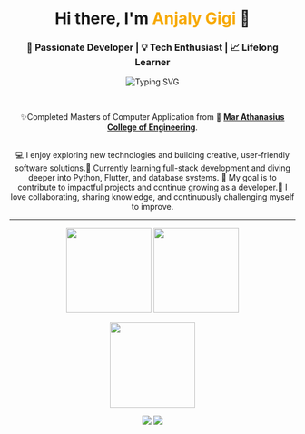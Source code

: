 <!-- Profile Header -->
<h1 align="center">Hi there, I'm <span style="color:#F7A900;">Anjaly Gigi</span> 👋</h1>
<h3 align="center">🚀 Passionate Developer | 💡 Tech Enthusiast | 📈 Lifelong Learner</h3>

<p align="center">
  <img src="https://readme-typing-svg.demolab.com?font=Fira+Code&weight=500&pause=1000&color=F7A900&center=true&vCenter=true&width=435&lines=Welcome+to+my+GitHub+Profile!;I+Love+Coding+and+Building+Things!%F0%9F%92%BB;Always+Curious+%7C+Always+Learning!" alt="Typing SVG" />
</p>

<div align="center">

<br>

✨Completed Masters of Computer Application from 🏫 <strong><a href="https://www.mace.ac.in/" target="_blank">Mar Athanasius College of Engineering</a></strong>.
  
<br>
💻 I enjoy exploring new technologies and building creative, user-friendly software solutions.🌱 Currently learning full-stack development and diving deeper into Python, Flutter, and database systems. 🎯 My goal is to contribute to impactful projects and continue growing as a developer.💬 I love collaborating, sharing knowledge, and continuously challenging myself to improve.

<br>

</div>

---

<p align="center">
  <img src="https://github-readme-stats.vercel.app/api?username=Anjaly-Gigi&show_icons=true&theme=radical" height="150"/> 
  <img src="https://github-readme-streak-stats.herokuapp.com/?user=Anjaly-Gigi&theme=radical" height="150"/>
</p>

<p align="center">
  <img src="https://github-readme-stats.vercel.app/api/top-langs/?username=Anjaly-Gigi&layout=compact&theme=radical" height="150"/>
</p>



<p align="center">
  <a href="mailto:anjalygigi@gmail.com"><img src="https://img.shields.io/badge/Email-D14836?style=for-the-badge&logo=gmail&logoColor=white"/></a>
  <a href="https://www.linkedin.com/in/anjaly-gigi-663ab023a/"><img src="https://img.shields.io/badge/LinkedIn-0077B5?style=for-the-badge&logo=linkedin&logoColor=white"/></a>
</p>


<!--
**Anjaly-Gigi/Anjaly-Gigi** is a ✨ _special_ ✨ repository because its `README.md` (this file) appears on your GitHub profile.

Here are some ideas to get you started:

- 🔭 I’m currently working on ...
- 🌱 I’m currently learning ...
- 👯 I’m looking to collaborate on ...
- 🤔 I’m looking for help with ...
- 💬 Ask me about ...
- 📫 How to reach me: ...
- 😄 Pronouns: ...
- ⚡ Fun fact: ...
-->
